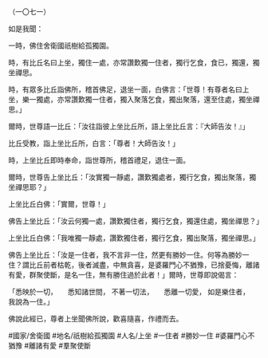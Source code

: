 （一〇七一）

如是我聞：

一時，佛住舍衛國祇樹給孤獨園。

時，有比丘名曰上坐，獨住一處，亦常讚歎獨一住者，獨行乞食，食已，獨還，獨坐禪思。

時，有眾多比丘詣佛所，稽首佛足，退坐一面，白佛言：「世尊！有尊者名曰上坐，樂一獨處，亦常讚歎獨一住者，獨入聚落乞食，獨出聚落，還至住處，獨坐禪思。」

爾時，世尊語一比丘：「汝往詣彼上坐比丘所，語上坐比丘言：『大師告汝！』」

比丘受教，詣上坐比丘所，白言：「尊者！大師告汝！」

時，上坐比丘即時奉命，詣世尊所，稽首禮足，退住一面。

爾時，世尊告上坐比丘：「汝實獨一靜處，讚歎獨處者，獨行乞食，獨出聚落，獨坐禪思耶？」

上坐比丘白佛：「實爾，世尊！」

佛告上坐比丘：「汝云何獨一處，讚歎獨住者，獨行乞食，獨還住處，獨坐禪思？」

上坐比丘白佛：「我唯獨一靜處，讚歎獨住者，獨行乞食，獨出聚落，獨坐禪思。」

佛告上坐比丘：「汝是一住者，我不言非一住，然更有勝妙一住。何等為勝妙一住？謂比丘前者枯乾，後者滅盡，中無貪喜，是婆羅門心不猶豫，已捨憂悔，離諸有愛，群聚使斷，是名一住，無有勝住過於此者！」爾時，世尊即說偈言：

「悉映於一切，　　悉知諸世間，
不著一切法，　　悉離一切愛，
如是樂住者，　　我說為一住。」

佛說此經已，尊者上坐聞佛所說，歡喜隨喜，作禮而去。

#國家/舍衛國
#地名/祇樹給孤獨園
#人名/上坐
#一住者
#勝妙一住
#婆羅門心不猶豫
#離諸有愛
#羣聚使斷
